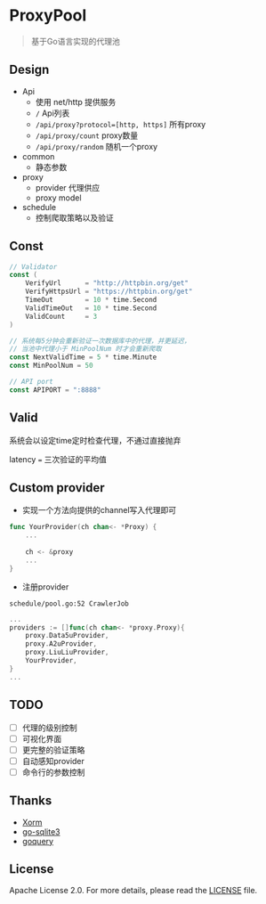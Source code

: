 # ProxyPool

> 基于Go语言实现的代理池

## Design
- Api 
    * 使用 net/http 提供服务
    * `/`  Api列表
    * `/api/proxy?protocol=[http, https]` 所有proxy
    * `/api/proxy/count` proxy数量
    * `/api/proxy/random` 随机一个proxy
- common
    * 静态参数
- proxy
    * provider 代理供应
    * proxy model
- schedule
    * 控制爬取策略以及验证


## Const
```go
// Validator
const (
	VerifyUrl      = "http://httpbin.org/get"
	VerifyHttpsUrl = "https://httpbin.org/get"
	TimeOut        = 10 * time.Second
	ValidTimeOut   = 10 * time.Second
	ValidCount     = 3
)

// 系统每5分钟会重新验证一次数据库中的代理，并更延迟，
// 当池中代理小于 MinPoolNum 时才会重新爬取
const NextValidTime = 5 * time.Minute
const MinPoolNum = 50

// API port
const APIPORT = ":8888"

```

## Valid
系统会以设定time定时检查代理，不通过直接抛弃

latency `=` 三次验证的平均值


## Custom provider
* 实现一个方法向提供的channel写入代理即可
```go
func YourProvider(ch chan<- *Proxy) {
    ...
    
	ch <- &proxy
    ...
}
```
* 注册provider

`schedule/pool.go:52 CrawlerJob`
```go
...
providers := []func(ch chan<- *proxy.Proxy){
	proxy.Data5uProvider,
	proxy.A2uProvider,
    proxy.LiuLiuProvider,
    YourProvider,
}
...
```

## TODO
- [ ] 代理的级别控制
- [ ] 可视化界面
- [ ] 更完整的验证策略
- [ ] 自动感知provider
- [ ] 命令行的参数控制

## Thanks
* [Xorm](https://github.com/go-xorm/xorm)
* [go-sqlite3](github.com/mattn/go-sqlite3)
* [goquery](github.com/PuerkitoBio/goquery)


## License
Apache License 2.0. For more details, please read the
[LICENSE](https://github.com/zxh326/proxypool/blob/master/LICENSE) file.